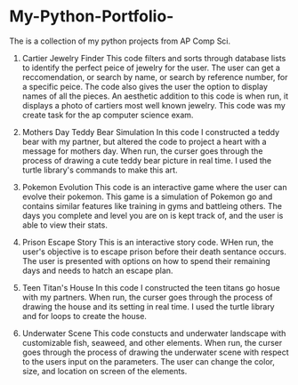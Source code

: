 # My-Python-Portfolio-
The is a collection of my python projects from AP Comp Sci.

1) Cartier Jewelry Finder
   This code filters and sorts through database lists to identify the perfect peice of jewelry for the user. The user can get a reccomendation, or search by name, or search by reference number, for a specific peice. The code also gives the user the option to display names of all the pieces. An aesthetic addition to this code is when run, it displays a photo of cartiers most well known jewelry. This code was my create task for the ap computer science exam.

3) Mothers Day Teddy Bear Simulation
   In this code I constructed a teddy bear with my partner, but altered the code to project a heart with a message for mothers day. When run, the curser goes through the process of drawing a cute teddy bear picture in real time. I used the turtle library's commands to make this art.

4) Pokemon Evolution
   This code is an interactive game where the user can evolve their pokemon. This game is a simulation of Pokemon go and contains similar features like training in gyms and battleing others. The days you complete and level you are on is kept track of, and the user is able to view their stats.

5) Prison Escape Story
   This is an interactive story code. WHen run, the user's objective is to escape prison before their death sentance occurs. The user is presented with options on how to spend their remaining days and needs to hatch an escape plan.

6) Teen Titan's House
   In this code I constructed the teen titans go hosue with my partners. When run, the curser goes through the process of drawing the house and its setting in real time. I used the turtle library and for loops to create the house.

7) Underwater Scene
   This code constucts and underwater landscape with customizable fish, seaweed, and other elements. When run, the curser goes through the process of drawing the underwater scene with respect to the users input on the parameters. The user can change the color, size, and location on screen of the elements.
